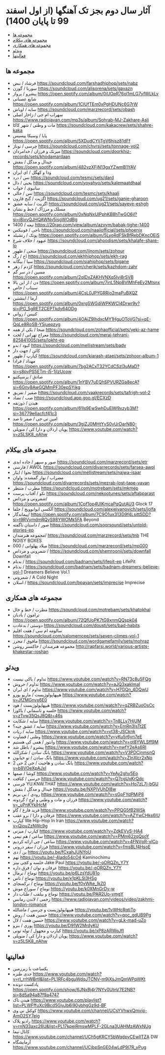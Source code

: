 # آثار سال دوم بجز تک آهنگها (از اول اسفند 99 تا پایان 1400)
- [مجموعه ها](#مجموعه-ها)
- [مجموعه های بیکلام](#مجموعه-های-بیکلام)
- [مجموعه های همکاری](#مجموعه-های-همکاری)
- [ویدئو](#ویدئو)
- [فعالیتها](#فعالیتها)

## مجموعه ها
- فرشاد / نبض		https://soundcloud.com/farshadhiphop/sets/nabz
- سورنا / گوزن		https://soundcloud.com/alisorena/sets/gavazn
- پیشرو / پرواز		https://open.spotify.com/album/0iUOpR76ol1mLG7yfWLkLv
- شایع عصبانی	https://open.spotify.com/album/1CIUfTEm0xPgHDUNc6G7rW
- سایه / اوباش		https://soundcloud.com/marzrecord/sets/obash
- سهراب ام جی / زاخار اصلی	https://www.radiojavan.com/mp3s/album/Sohrab-MJ-Zakhare-Asli
- مات و وطنی / شهر کاکا	https://soundcloud.com/kakacrew/sets/shahre-kaka
- پایا / وسیکا پیسیس		https://open.spotify.com/album/5XDudCYIjTgV6hjsz81dFf
- چرسی / توناژ	https://soundcloud.com/chvrsi/sets/tonnage-vol2
- میرتک و فرزان / خدامردان		https://soundcloud.com/doorkhiz-records/sets/khodamardaan
- جیدال و مدگل / بنفش 	https://open.spotify.com/album/482vzXFjN13gxYZwmB1YAV
- ودا و کهگل / 	ای ایران
- تس / درد		https://soundcloud.com/tesmc/sets/dard
- یحیی / دال		https://soundcloud.com/yoyahyo/sets/kalemaatdhaal
- سانبوی / خواب		
- تس / خالی		https://soundcloud.com/tesmc/sets/khaali
- اگزیت / گنج قارون		https://soundcloud.com/ug21/sets/ganje-gharoon
- اگزیت / سایه عشق		https://soundcloud.com/ug21/sets/sayeye-eshgh
- مسلک و مرژاک / خط و نشان	https://open.spotify.com/album/0xNqNxUlPphKB8hTwGO6jl?si=i8ixyQJHQAWNy5jsgWOdBg
- تیغه / 1400	https://20rap.com/view/album/azvym/babak-tighe-1400
- ناجی / فونیکس https://soundcloud.com/naajiofficial/sets/phoenix 
- پوتک / رتشیلد https://open.spotify.com/album/5LyoRdFSkBfRebDKncOEiS 
- عیهود / خلاف شرع		https://soundcloud.com/ahoodism/sets/khalafe-share-lp
- منجی / ظهور	https://soundcloud.com/ijnom/sets/zohour
- اخ / رگ	https://soundcloud.com/ekhhiphop/sets/ekh-rag
- سیا / بیگانه	https://soundcloud.com/siahiphop/sets/bigane
- کژدم / زهر		https://soundcloud.com/cherik/sets/kazhdom-zahr
- مسین / در سر گم		https://open.spotify.com/album/2qIDxZAKHVNXq5Ivi8rSVB
- دن / از این بالا		https://open.spotify.com/album/7inL5NpBVlMhFeEy2Mtsnx
- سیناب / خاص		https://open.spotify.com/album/4CsL0JPYGRRio2maPuBXQZ
- آرما / اینشتین		https://open.spotify.com/album/0xrgSWGdiWPKWCI4Drwr9y?si=jPG_5gRET2CEPTkdy64ODg
- کنیس / روانی		https://open.spotify.com/album/4OAiZ9IhdxcMY1HguOToVG?si=qE-QqLe8RoSB-Y5juepzvg
- ضحا / یکی از همه	https://soundcloud.com/zohaofficial/sets/yeki-az-hame
- معراج تهرانی / لخت	https://soundcloud.com/meraj-tehrani-825841005/sets/lokht-ep
- کبود / بدو	https://soundcloud.com/mellistream/sets/badv
- کائن / جهت دار 
- کیارپ / ظهور  https://soundcloud.com/kiarash-ataei/sets/zohoor-album-1 
- مهداد / فرادا  https://open.spotify.com/album/7bg2ACxT32YCdCSzl3uMaD?si=s8pvPS5ETm-j5-1jIzUcow
- صادق / پرسپکتیو  https://open.spotify.com/album/1nYBV7uEQhSPVURZGa8ecA?si=6Gny8AwGQMmPF30epSYjkg 
- صفیر / تفریق  https://soundcloud.com/vaakrecords/sets/tafrigh-vol-2
- صب / تضاد https://soundcloud.app.goo.gl/ECXzD
- هیدن / ذوزنقه https://open.spotify.com/album/61ls9EwSwhDuElW9xzyb3M?si=36779e6acfcf41c3
- امین تی جی / صفر تا صد https://open.spotify.com/album/3giZJ0MHtYvS0vUrDarN80- 
- پویان اردلان و دارا کی / منوپلی https://www.youtube.com/watch?v=z5LSK8_nAhw 

## مجموعه های بیکلام 		
- صور و سپهر / جاده ابدی	https://soundcloud.com/marzrecord/sets/etr
- فارسی / AWOL		https://soundcloud.com/divarrecords/sets/farsea-awol
- نجوا / ایثار		https://soundcloud.com/mellistream/sets/najwa-isaar
- مضراب / نوار گمشده: واوان		https://soundcloud.com/divarrecords/sets/mezrab-lost-tape-vavan
- مطرب / منتظر	https://soundcloud.com/motrebam/sets/mkmep
- نکو / آفتاب پرست	https://soundcloud.com/nekootunes/sets/aftabparast
- شمرونی و مرداس/ 			https://open.spotify.com/album/1Cpf1op4UIKmcaPqQutAU3 Glock 17
- آلکسی ایوانوویج / جلفا	https://soundcloud.com/alexieivanovich/sets/jolfa
- پیماندگار/	https://open.spotify.com/album/7C9O1ux313D9f4Lsitt5DD?si=t9RVymdmRQyS98YWOMk5FA   Beyond
- صور / داستان ناگفته	https://soundcloud.com/soorsound/sets/untold-stories-ep
- مجموعه هنرمندان/ 		https://soundcloud.com/marzrecord/sets/tnb THE NOISY BOXES
- میلاد پهلوانی / 000	https://soundcloud.com/marzrecord/sets/mp000
- شمرونی و مرداس /  https://soundcloud.com/shemroonii/sets/downfall  Downfall
- بدنام / https://soundcloud.com/badnam/sets/lifepit-ep LifePit 
- بدنام / https://soundcloud.com/badnam/sets/badnam-dreamers-believe-vol-1 Dreamers Believe Vol.1
- شمرونی / A Cold Night
- اسلان /  https://soundcloud.com/bpayan/sets/imprecise Imprecise 

## مجموعه های همکاری
- مطرب / خط و خال	https://soundcloud.com/motrebam/sets/khatokhal
- ترامون / بادبان	https://open.spotify.com/album/72QfUoPK7tG9xnmQQspk04
- دوستی / بدعادت	https://soundcloud.com/dousti/sets/bad-habits
- سالومه ام سی / هفت اقلیم	https://soundcloud.com/salomemcee/sets/seven-climes-vol-1
- مافوق / محرز	https://soundcloud.com/wordgamefamily/sets/mohraz
- مجموعه هنرمندان / خاکستر روشن		http://rapfarsi.world/various-artists-khakestar-roshan


## ویدئو
- تداوم / باکی نیست	https://www.youtube.com/watch?v=RN73c8u5FQg
- تداوم / خروش	https://www.youtube.com/watch?v=aJQ3xakImaI
- تداوم / ای ایران	https://www.youtube.com/watch?v=H7GQn_4DQwU
- هیپهاپولوژیست / ماریو پوزو	https://www.youtube.com/watch?v=JfZMGnvx6E0
- هیپهاپولوژیست / هود	https://www.youtube.com/watch?v=qZRBZuoOsCc
- خلسه و تاسمانی / یاکوزا	https://www.youtube.com/watch?v=zTvw35QsJ8Q&t=46s
- سایه / شکایت	https://www.youtube.com/watch?v=Tn8LLy7HjUM
- سایه / عشق چیه؟	https://www.youtube.com/watch?v=EmRn3IsTt2E
- سایه / ربات	https://www.youtube.com/watch?v=vt38-JSCknk
- وطنی / قضاوت	https://www.youtube.com/watch?v=yKu5r6yn7eE
- وانتوز / همی کی هستیم	https://www.youtube.com/watch?v=ot8YWLSff9M
- پیشرو / باطل شد	https://www.youtube.com/watch?v=nwfY2eAs6RI
- یانگ سادن / شکرالله	https://www.youtube.com/watch?v=V3PDCjnmsnQ
- یانگ سادن / تو خیابون	https://www.youtube.com/watch?v=ZInXlcr2xNo
- یانگ سادن و هاجیت / جی 2 جی 2	https://www.youtube.com/watch?v=b8VOeXpAJxI
- کوشا / صمها	https://www.youtube.com/watch?v=YeAy2ghv5Eo
- جرسی / کثافت	https://www.youtube.com/watch?v=Q7cgUxKrQdc
- چرسی	YU.KNW.THAT	https://www.youtube.com/watch?v=Ho7zL7j-bGU
- جیدال و مدگل / بنفش	https://youtu.be/NXPlVUhDl8w
- رودی / بی بریم	https://www.youtube.com/watch?v=sGpFYdPMjP8
- فرزان و مات و وطنی و اوج / گردونه	https://www.youtube.com/watch?v=_uPnKYklHcM
- فرید فارغ / گاو	https://www.youtube.com/watch?v=PPQG5fB2WSk
- عرفان و دارا / برو عقب	https://www.youtube.com/watch?v=AZYwCHks6lU
- کیارپ	We Hip-Hop In Iran	https://www.youtube.com/watch?v=QiouZzNWc9g
- کیارپ / میزنی	https://www.youtube.com/watch?v=ZdkEVyS-HA4
- ساعی / هم تیمی	https://www.youtube.com/watch?v=PMm62zqQsoY
- ساعی / چی ارائه کردیم	https://www.youtube.com/watch?v=4FNVpR-vlCo
- فرزان / سفر درونی	https://www.youtube.com/watch?v=fmsBLf4HsoE
- بن / دی	https://youtu.be/fCxahJUNYoU
- تهم	https://youtu.be/-4lado54cO4  Kaminochimu
- خلسه و کچی بیتز Jake Paul  https://youtu.be/-oORQZn_Y7Y
- عرفان و نوان / فرق داره https://youtu.be/-oORQZn_Y7Y
- توماج / نرمال  https://youtu.be/p6LzsYdU81o
- توماج / تاس  https://youtu.be/x1pKLSl3HSg
- توماج / ترکمنچای  https://youtu.be/f0vWAe_IkZ0
- توماج / سوراخ موش https://youtu.be/k0XMnGrDy-w
- توماج و بیلقب / طناب دار https://youtu.be/PAR2Uo-vmgY
- زخمی / لاندن رمانس  https://www.radiojavan.com/videos/video/zakhmi-london-romance
- هیپهاپولوژیست و چرسی / ماشالله https://youtu.be/1vWHcRqtiTo
- حسین هفت / روش https://www.youtube.com/watch?v=qoc_gdUB9Pg
- حسین هفت / لال https://www.youtube.com/watch?v=gLk-mad-uZo
- پوری / بنزو https://youtu.be/D91W2MrdyKU 
- کیارپ و مجهول / توله تونی https://youtu.be/xP8zARWqJfI 
- پویان اردلان و دارا کی / منوپلی https://www.youtube.com/watch?v=z5LSK8_nAhw 

## فعالیتها

- یکساعت با زیرزمین
- جدی طنزه  https://www.youtube.com/watch?v=rl_rrhWBrtI&list=PL1RFc4bguWdqJTCNV-m9jXsJmQmWPqWKt
- پادکست دونده https://open.spotify.com/show/6JNxBj4r7NYv0UtnV7E2NB?si=8d5a94a87f9a4747
- هیدن تاک https://www.youtube.com/playlist?list=PLWFffuXc9Bcd5GjyJb6i90ybhgGz9d-BF
- کوکتل تی وی https://www.youtube.com/channel/UCsYVhwxQmvip-AmO2SY7eig
- رادیو پلاک https://www.youtube.com/watch?v=rnN33axc26U&list=PL17kpeiRmswMPLF-2GLna3UAHMzAWxNUg
- کانال نیما https://www.youtube.com/channel/UCh5gKRCY5bWqdpvCEwllTZA DW
- آزمایشگاه https://www.youtube.com/channel/UCjbpSnGE04wLdP9I7R_vPug	
